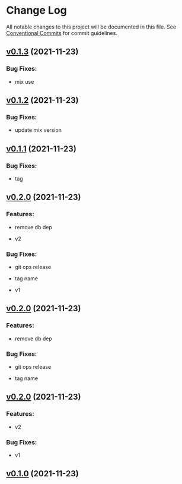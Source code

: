 # Change Log

All notable changes to this project will be documented in this file.
See [Conventional Commits](Https://conventionalcommits.org) for commit guidelines.

<!-- changelog -->

## [v0.1.3](https://github.com/rafaeliga/phx_actions/compare/v0.1.2...v0.1.3) (2021-11-23)




### Bug Fixes:

* mix use

## [v0.1.2](https://github.com/rafaeliga/phx_actions/compare/v0.1.1...v0.1.2) (2021-11-23)




### Bug Fixes:

* update mix version

## [v0.1.1](https://github.com/rafaeliga/phx_actions/compare/v0.1.0...v0.1.1) (2021-11-23)




### Bug Fixes:

* tag

## [v0.2.0](https://github.com/rafaeliga/phx_actions/compare/v0.1.0...v0.2.0) (2021-11-23)




### Features:

* remove db dep

* v2

### Bug Fixes:

* git ops release

* tag name

* v1

## [v0.2.0](https://github.com/rafaeliga/phx_actions/compare/v0.1.0...v0.2.0) (2021-11-23)




### Features:

* remove db dep

### Bug Fixes:

* git ops release

* tag name

## [v0.2.0](https://github.com/rafaeliga/phx_actions/compare/v0.1.0...v0.2.0) (2021-11-23)




### Features:

* v2

### Bug Fixes:

* v1

## [v0.1.0](https://github.com/rafaeliga/phx_actions/compare/v0.1.0...v0.1.0) (2021-11-23)



